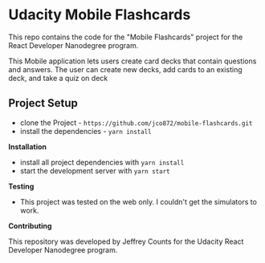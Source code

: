 # Udacity Mobile Flashcards

This repo contains the code for the "Mobile Flashcards" project for the React Developer Nanodegree program.

This Mobile application lets users create card decks that contain questions and answers.  The user can create new decks, add cards to an existing deck, and take a quiz on deck

## Project Setup

* clone the Project - `https://github.com/jco872/mobile-flashcards.git`
* install the dependencies - `yarn install`

**Installation**

* install all project dependencies with `yarn install`
* start the development server with `yarn start`

**Testing**

* This project was tested on the web only.  I couldn't get the simulators to work.

**Contributing**

This repository was developed by Jeffrey Counts for the Udacity React Developer Nanodegree program.